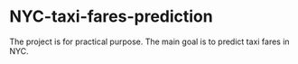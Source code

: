 # NYC-taxi-fares-prediction
The project is for practical purpose. The main goal is to predict taxi fares in NYC.
